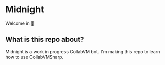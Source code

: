# Midnight
Welcome in 👋

## What is this repo about?
Midnight is a work in progress CollabVM bot. I'm making this repo to learn how to use CollabVMSharp.